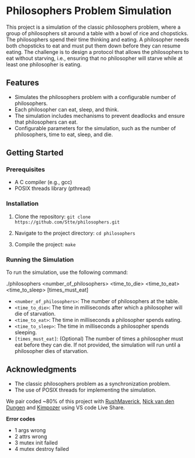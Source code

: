 # Philosophers Problem Simulation

This project is a simulation of the classic philosophers problem, where a group of philosophers sit around a table with a bowl of rice and chopsticks. The philosophers spend their time thinking and eating. A philosopher needs both chopsticks to eat and must put them down before they can resume eating. The challenge is to design a protocol that allows the philosophers to eat without starving, i.e., ensuring that no philosopher will starve while at least one philosopher is eating.

## Features

- Simulates the philosophers problem with a configurable number of philosophers.
- Each philosopher can eat, sleep, and think.
- The simulation includes mechanisms to prevent deadlocks and ensure that philosophers can eat.
- Configurable parameters for the simulation, such as the number of philosophers, time to eat, sleep, and die.

## Getting Started

### Prerequisites

- A C compiler (e.g., gcc)
- POSIX threads library (pthread)

### Installation

1. Clone the repository: `git clone https://github.com/Stte/philosophers.git`

2. Navigate to the project directory: `cd philosophers`

3. Compile the project: `make`

### Running the Simulation

To run the simulation, use the following command:

./philosophers <number_of_philosophers> <time_to_die> <time_to_eat> <time_to_sleep> [times_must_eat]

- `<number_of_philosophers>`: The number of philosophers at the table.
- `<time_to_die>`: The time in milliseconds after which a philosopher will die of starvation.
- `<time_to_eat>`: The time in milliseconds a philosopher spends eating.
- `<time_to_sleep>`: The time in milliseconds a philosopher spends sleeping.
- `[times_must_eat]`: (Optional) The number of times a philosopher must eat before they can die. If not provided, the simulation will run until a philosopher dies of starvation.

## Acknowledgments

- The classic philosophers problem as a synchronization problem.
- The use of POSIX threads for implementing the simulation.

We pair coded ~80% of this project with [RushMaverick](https://github.com/RushMaverick), [Nick van den Dungen](https://github.com/Nicktvdd) and [Kimpozer](https://github.com/composerjunhee) using VS code Live Share.

**Error codes**

- 1 args wrong
- 2 attrs wrong
- 3 mutex init failed
- 4 mutex destroy failed
